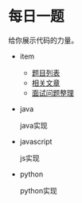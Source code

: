 # 每日一题
给你展示代码的力量。

* item

  - [题目列表](./item/README.md)
  - [相关文章](./javascript/README.md)
  - [面试问题整理](./interview/readme.md)

* java

    java实现

* javascript

    js实现

* python
  
    python实现
